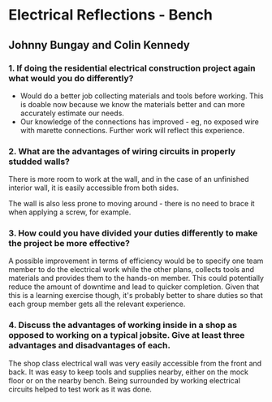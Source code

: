 # Electrical Reflections - Bench

## Johnny Bungay and Colin Kennedy

### 1. If doing the residential electrical construction project again what would you do differently?

- Would do a better job collecting materials and tools before working. This is doable now because we know the materials better and can more accurately estimate our needs.
- Our knowledge of the connections has improved - eg, no exposed wire with marette connections. Further work will reflect this experience.

### 2. What are the advantages of wiring circuits in properly studded walls?
There is more room to work at the wall, and in the case of an unfinished interior wall, it is easily accessible from both sides.

The wall is also less prone to moving around - there is no need to brace it when applying a screw, for example.

### 3. How could you have divided your duties differently to make the project be more effective?
A possible improvement in terms of efficiency would be to specify one team member to do the electrical work while the other plans, collects tools and materials and provides them to the hands-on member. This could potentially reduce the amount of downtime and lead to quicker completion. Given that this is a learning exercise though, it's probably better to share duties so that each group member gets all the relevant experience.

### 4. Discuss the advantages of working inside in a shop as opposed to working on a typical jobsite. Give at least three advantages and disadvantages of each.

The shop class electrical wall was very easily accessible from the front and back. It was easy to keep tools and supplies nearby, either on the mock floor or on the nearby bench. Being surrounded by working electrical circuits helped to test work as it was done.
